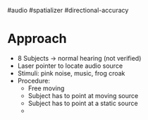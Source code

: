 #audio #spatializer #directional-accuracy 

# Approach
- 8 Subjects -> normal hearing (not verified)
- Laser pointer to locate audio source
- Stimuli: pink noise, music, frog croak
- Procedure:
	- Free moving
	- Subject has to point at moving source
	- Subject has to point at a static source
	- 